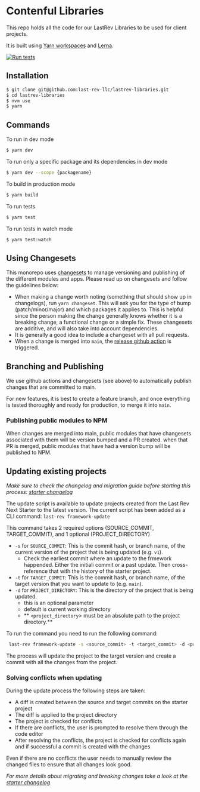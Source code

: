 # Contenful Libraries

This repo holds all the code for our LastRev Libraries to be used for client projects.

It is built using [Yarn workspaces](https://classic.yarnpkg.com/en/docs/workspaces/) and [Lerna](https://lerna.js.org/).

[![Run tests](https://github.com/last-rev-llc/lastrev-libraries/actions/workflows/run-tests.yml/badge.svg)](https://github.com/last-rev-llc/lastrev-libraries/actions/workflows/run-tests.yml)

## Installation

```bash
$ git clone git@github.com:last-rev-llc/lastrev-libraries.git
$ cd lastrev-libraries
$ nvm use
$ yarn

```

## Commands

To run in dev mode

```bash
$ yarn dev
```

To run only a specific package and its dependencies in dev mode

```bash
$ yarn dev --scope {packagename}
```

To build in production mode

```bash
$ yarn build
```

To run tests

```bash
$ yarn test
```

To run tests in watch mode

```bash
$ yarn test:watch
```

## Using Changesets

This monorepo uses [changesets](https://github.com/atlassian/changesets) to manage versioning and publishing of the different modules and apps. Please read up on changesets and follow the guidelines below:

- When making a change worth noting (something that should show up in changelogs), run `yarn changeset`. This will ask you for the type of bump (patch/minor/major) and which packages it applies to. This is helpful since the person making the change generally knows whether it is a breaking change, a functional change or a simple fix. These changesets are additive, and will also take into account dependencies.
- It is generally a good idea to include a changeset with all pull requests.
- When a change is merged into `main`, the [release github action](.github/workflows/release.yml) is triggered.

## Branching and Publishing

We use github actions and changesets (see above) to automatically publish changes that are committed to main.

For new features, it is best to create a feature branch, and once everything is tested thoroughly and ready for production, to merge it into `main`.

### Publishing public modules to NPM

When changes are merged into main, public modules that have changesets associated with them will be version bumped and a PR created. when that PR is merged, public modules that have had a version bump will be published to NPM.

## Updating existing projects

_Make sure to check the changelog and migration guide before starting this process: [starter changelog](examples/lastrev-next-starter/CHANGELOG.md)_

The update script is available to update projects created from the Last Rev Next Starter to the latest version.
The current script has been added as a CLI command: `last-rev framework-update`

This command takes 2 required options (SOURCE_COMMIT, TARGET_COMMIT), and 1 optional (PROJECT_DIRECTORY)

- `-s` for `SOURCE_COMMIT`: This is the commit hash, or branch name, of the current version of the project that is being updated (e.g. `v1`).
  - Check the earliest commit where an update to the frmework happended. Either the initiali commit or a past update. Then cross-reference that with the history of the starter project.
- `-t` for `TARGET_COMMIT`: This is the commit hash, or branch name, of the target version that you want to update to (e.g. `main`).
- `-d` for `PROJECT_DIRECTORY`: This is the directory of the project that is being updated.
  - this is an optional parameter
  - default is current working directory
  - ** `<project_directory`> must be an absolute path to the project directory.**

To run the command you need to run the following command:

```bash
 last-rev framework-update -s <source_commit> -t <target_commit> -d <project_directory>
```

The process will update the project to the target version and create a commit with all the changes from the project.

### Solving conflicts when updating

During the update process the following steps are taken:

- A diff is created between the source and target commits on the starter project
- The diff is applied to the project directory
- The project is checked for conflicts
- If there are conflicts, the user is prompted to resolve them through the code editor
- After resolving the conflicts, the project is checked for conflicts again and if successful a commit is created with the changes

Even if there are no conflicts the user needs to manually review the changed files to ensure that all changes look good.

_For more details about migrating and breaking changes take a look at the [starter changelog](examples/lastrev-next-starter/CHANGELOG.md)_
